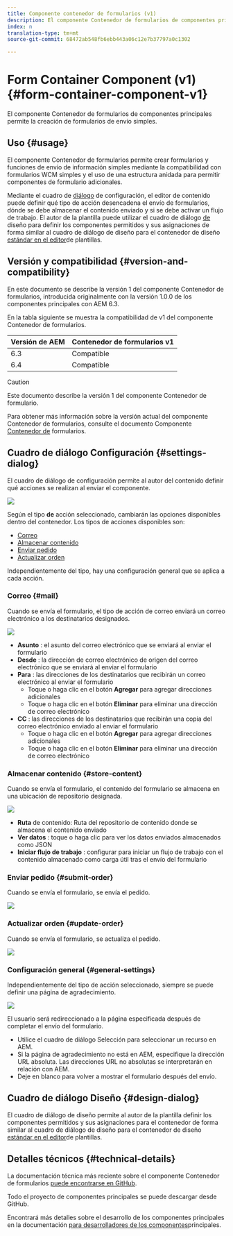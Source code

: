 ```yaml
---
title: Componente contenedor de formularios (v1)
description: El componente Contenedor de formularios de componentes principales permite la creación de formularios de envío simples.
index: n
translation-type: tm+mt
source-git-commit: 68472ab548fb6ebb443a06c12e7b37797a0c1302

---
```



# Form Container Component (v1) {#form-container-component-v1}

El componente Contenedor de formularios de componentes principales permite la creación de formularios de envío simples.

## Uso {#usage}

El componente Contenedor de formularios permite crear formularios y funciones de envío de información simples mediante la compatibilidad con formularios WCM simples y el uso de una estructura anidada para permitir componentes de formulario adicionales.

Mediante el cuadro de [diálogo](#settings-dialog) de configuración, el editor de contenido puede definir qué tipo de acción desencadena el envío de formularios, dónde se debe almacenar el contenido enviado y si se debe activar un flujo de trabajo. El autor de la plantilla puede utilizar el cuadro de diálogo [de](#design-dialog) diseño para definir los componentes permitidos y sus asignaciones de forma similar al cuadro de diálogo de diseño para el contenedor de diseño [estándar en el editor](https://helpx.adobe.com/experience-manager/6-4/sites/authoring/using/templates.html)de plantillas.

## Versión y compatibilidad {#version-and-compatibility}

En este documento se describe la versión 1 del componente Contenedor de formularios, introducida originalmente con la versión 1.0.0 de los componentes principales con AEM 6.3.

En la tabla siguiente se muestra la compatibilidad de v1 del componente Contenedor de formularios.

| Versión de AEM | Contenedor de formularios v1 |
|--- |--- |
| 6.3 | Compatible |
| 6.4 | Compatible |

>[!CAUTION]
>
>Este documento describe la versión 1 del componente Contenedor de formulario.
>
>Para obtener más información sobre la versión actual del componente Contenedor de formularios, consulte el documento Componente [Contenedor de](/help/components/forms/form-container.md) formularios.

## Cuadro de diálogo Configuración {#settings-dialog}

El cuadro de diálogo de configuración permite al autor del contenido definir qué acciones se realizan al enviar el componente.

![](/help/assets/chlimage_1.png)

Según el tipo **de** acción seleccionado, cambiarán las opciones disponibles dentro del contenedor. Los tipos de acciones disponibles son:

* [Correo](#mail)
* [Almacenar contenido](#store-content)
* [Enviar pedido](#submit-order)
* [Actualizar orden](#update-order)

Independientemente del tipo, hay una configuración [](#general-settings) general que se aplica a cada acción.

### Correo {#mail}

Cuando se envía el formulario, el tipo de acción de correo enviará un correo electrónico a los destinatarios designados.

![](/help/assets/chlimage_1-1.png)

* **Asunto** : el asunto del correo electrónico que se enviará al enviar el formulario
* **Desde** : la dirección de correo electrónico de origen del correo electrónico que se enviará al enviar el formulario
* **Para** : las direcciones de los destinatarios que recibirán un correo electrónico al enviar el formulario
   * Toque o haga clic en el botón **Agregar** para agregar direcciones adicionales
   * Toque o haga clic en el botón **Eliminar** para eliminar una dirección de correo electrónico
* **CC** : las direcciones de los destinatarios que recibirán una copia del correo electrónico enviado al enviar el formulario
   * Toque o haga clic en el botón **Agregar** para agregar direcciones adicionales
   * Toque o haga clic en el botón **Eliminar** para eliminar una dirección de correo electrónico

### Almacenar contenido {#store-content}

Cuando se envía el formulario, el contenido del formulario se almacena en una ubicación de repositorio designada.

![](/help/assets/chlimage_1-2.png)

* **Ruta** de contenido: Ruta del repositorio de contenido donde se almacena el contenido enviado
* **Ver datos** : toque o haga clic para ver los datos enviados almacenados como JSON
* **Iniciar flujo de trabajo** : configurar para iniciar un flujo de trabajo con el contenido almacenado como carga útil tras el envío del formulario

### Enviar pedido {#submit-order}

Cuando se envía el formulario, se envía el pedido.

![](/help/assets/chlimage_1-3.png)

### Actualizar orden {#update-order}

Cuando se envía el formulario, se actualiza el pedido.

![](/help/assets/chlimage_1-4.png)

### Configuración general {#general-settings}

Independientemente del tipo de acción seleccionado, siempre se puede definir una página de agradecimiento.

![](/help/assets/chlimage_1-5.png)

El usuario será redireccionado a la página especificada después de completar el envío del formulario.

* Utilice el cuadro de diálogo Selección para seleccionar un recurso en AEM.
* Si la página de agradecimiento no está en AEM, especifique la dirección URL absoluta. Las direcciones URL no absolutas se interpretarán en relación con AEM.
* Deje en blanco para volver a mostrar el formulario después del envío.

## Cuadro de diálogo Diseño {#design-dialog}

El cuadro de diálogo de diseño permite al autor de la plantilla definir los componentes permitidos y sus asignaciones para el contenedor de forma similar al cuadro de diálogo de diseño para el contenedor de diseño [estándar en el editor](https://helpx.adobe.com/experience-manager/6-4/sites/authoring/using/templates.html#main-pars_title_1754153843)de plantillas.

## Detalles técnicos {#technical-details}

La documentación técnica más reciente sobre el componente Contenedor de formularios [puede encontrarse en GitHub](https://github.com/adobe/aem-core-wcm-components/tree/master/content/src/content/jcr_root/apps/core/wcm/components/form/container/v1/container).

Todo el proyecto de componentes principales se puede descargar desde GitHub.

Encontrará más detalles sobre el desarrollo de los componentes principales en la documentación [para desarrolladores de los componentes](/help/developing/overview.md)principales.
